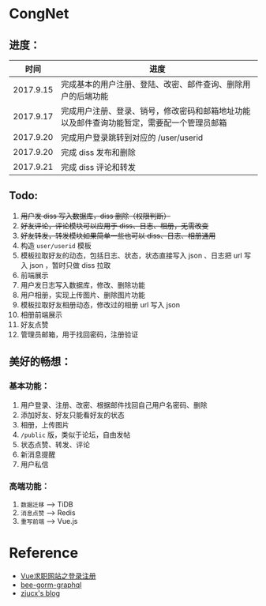 # CongNet

## 进度：  

| 时间  | 进度  |
|---|---|
| 2017.9.15  | 完成基本的用户注册、登陆、改密、邮件查询、删除用户的后端功能  |
| 2017.9.17  | 完成用户注册、登录、销号，修改密码和邮箱地址功能以及邮件查询功能暂定，需要配一个管理员邮箱  |
| 2017.9.20  | 完成用户登录跳转到对应的 /user/userid  |
| 2017.9.20  | 完成 diss 发布和删除  |
| 2017.9.21  | 完成 diss 评论和转发  |

## Todo:  

1. ~~用户发 diss 写入数据库，diss 删除（权限判断）~~  
2. ~~好友评论，评论模块可以应用于 diss、日志、相册，无需改变~~  
3. ~~好友转发，转发模块如果简单一些也可以 diss、日志、相册通用~~  
4. 构造 `user/userid` 模板    
5. 模板拉取好友的动态，包括日志、状态，状态直接写入 json 、日志把 url 写入 json ，暂时只做 diss 拉取   
6. 前端展示  
7. 用户发日志写入数据库，修改、删除功能  
8. 用户相册，实现上传图片、删除图片功能  
9. 模板拉取好友相册动态，修改过的相册 url 写入 json  
10. 相册前端展示  
11. 好友点赞  
12. 管理员邮箱，用于找回密码，注册验证  
     

## 美好的畅想：  

### 基本功能：  

1. 用户登录、注册、改密、根据邮件找回自己用户名密码、删除  
2. 添加好友、好友只能看好友的状态  
3. 相册，上传图片  
4. `/public` 版，类似于论坛，自由发帖  
5. 状态点赞、转发、评论  
6. 新消息提醒  
7. 用户私信   

### 高端功能：  

1. `数据迁移` --> TiDB  
2. `消息点赞` --> Redis   
3. `重写前端` --> Vue.js   




# Reference

* [Vue求职网站之登录注册](http://www.jianshu.com/p/c6c0b50574d5)
* [bee-gorm-graphql](https://github.com/zohararad/bee-gorm-graphql)
* [zjucx's blog](https://github.com/zjucx/myblog)